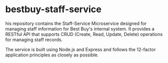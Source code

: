 # bestbuy-staff-service

his repository contains the Staff-Service Microservice designed for managing staff information for Best Buy's internal system. It provides a RESTful API that supports CRUD (Create, Read, Update, Delete) operations for managing staff records.

The service is built using Node.js and Express and follows the 12-factor application principles as closely as possible.

